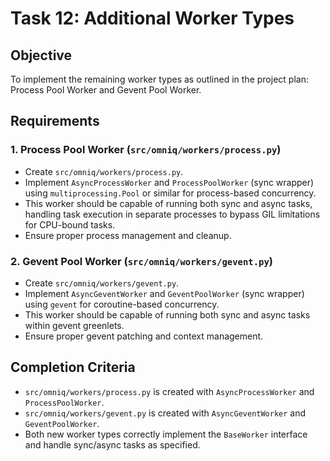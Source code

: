# Task 12: Additional Worker Types

## Objective
To implement the remaining worker types as outlined in the project plan: Process Pool Worker and Gevent Pool Worker.

## Requirements

### 1. Process Pool Worker (`src/omniq/workers/process.py`)
- Create `src/omniq/workers/process.py`.
- Implement `AsyncProcessWorker` and `ProcessPoolWorker` (sync wrapper) using `multiprocessing.Pool` or similar for process-based concurrency.
- This worker should be capable of running both sync and async tasks, handling task execution in separate processes to bypass GIL limitations for CPU-bound tasks.
- Ensure proper process management and cleanup.

### 2. Gevent Pool Worker (`src/omniq/workers/gevent.py`)
- Create `src/omniq/workers/gevent.py`.
- Implement `AsyncGeventWorker` and `GeventPoolWorker` (sync wrapper) using `gevent` for coroutine-based concurrency.
- This worker should be capable of running both sync and async tasks within gevent greenlets.
- Ensure proper gevent patching and context management.

## Completion Criteria
- `src/omniq/workers/process.py` is created with `AsyncProcessWorker` and `ProcessPoolWorker`.
- `src/omniq/workers/gevent.py` is created with `AsyncGeventWorker` and `GeventPoolWorker`.
- Both new worker types correctly implement the `BaseWorker` interface and handle sync/async tasks as specified.